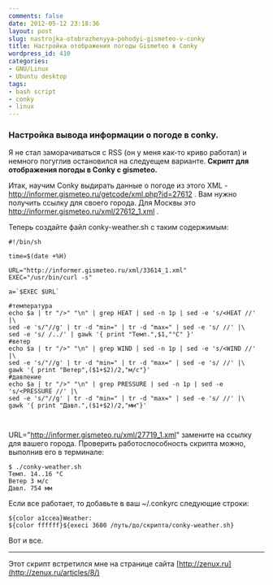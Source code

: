 ```yaml
---
comments: false
date: 2012-05-12 23:18:36
layout: post
slug: nastrojka-otobrazhenyya-pohodyi-gismeteo-v-conky
title: Настройка отображения погоды Gismeteo в Conky
wordpress_id: 410
categories:
- GNU/Linux
- Ubuntu desktop
tags:
- bash script
- conky
- linux
---
```


### Настройка вывода информации о погоде в conky.

Я не стал заморачиваться с RSS (он у меня как-то криво работал) и немного погуглив остановился на следуещем варианте. **Скрипт для отображения погоды в Conky с gismeteo.**
  
  
  


Итак, научим Conky выдирать данные о погоде из этого XML - http://informer.gismeteo.ru/getcode/xml.php?id=27612 . Вам нужно получить ссылку для своего города. Для Москвы это http://informer.gismeteo.ru/xml/27612_1.xml .
  
<!-- more -->  

Теперь создайте файл conky-weather.sh с таким содержимым:

```
#!/bin/sh

time=$(date +%H)

URL="http://informer.gismeteo.ru/xml/33614_1.xml"
EXEC="/usr/bin/curl -s"

a=`$EXEC $URL`

#температура
echo $a | tr "/>" "\n" | grep HEAT | sed -n 1p | sed -e 's/<HEAT //' |\
sed -e 's/"//g' | tr -d "min=" | tr -d "max=" | sed -e 's/ //' |\
sed -e 's/ /../' | gawk '{ print "Темп.",$1,"°C" }'
#ветер
echo $a | tr "/>" "\n" | grep WIND | sed -n 1p | sed -e 's/<WIND //' |\
sed -e 's/"//g' | tr -d "min=" | tr -d "max=" | sed -e 's/ //' |\
gawk '{ print "Ветер",($1+$2)/2,"м/с"}'
#давление
echo $a | tr "/>" "\n" | grep PRESSURE | sed -n 1p | sed -e 's/<PRESSURE //' |\
sed -e 's/"//g' | tr -d "min=" | tr -d "max=" | sed -e 's/ //' |\
gawk '{ print "Давл.",($1+$2)/2,"мм"}'



```
    




URL="http://informer.gismeteo.ru/xml/27719_1.xml" замените на ссылку для вашего города. Проверить работоспособность скрипта можно, выполнив его в терминале:

```       
$ ./conky-weather.sh 
Темп. 14..16 °C
Ветер 3 м/с
Давл. 754 мм

```    


Если все работает, то добавьте в ваш ~/.conkyrc следующие строки:

```    
${color a1ccea}Weather:
${color ffffff}${execi 3600 /путь/до/скрипта/conky-weather.sh}

```    


Вот и все. 


* * *


Этот скрипт встретился мне на странице сайта [http://zenux.ru](http://zenux.ru/articles/8/)
